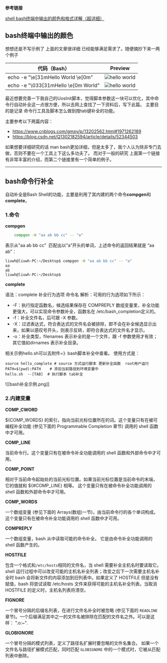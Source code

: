 
**参考链接**

[shell bash终端中输出的颜色和格式详解（超详细）](https://www.cnblogs.com/unclemac/p/12783387.html)

## bash终端中输出的颜色

想想还是不写示例了 上面的文章很详细 已经能够满足需求了。随便摘抄下来一两个例子

| 代码（Bash）                            | Preview                                                           |
| ----------------------------------- | ----------------------------------------------------------------- |
| echo -e  "\e[31mHello World \e[0m"  | ![hello world](https://img-blog.csdnimg.cn/20190619111931351.png) |
| echo -e "\033[31mHello \e[0m World" | ![hello world](https://img-blog.csdnimg.cn/2019061911202157.png)  |

最近想要完善一下我自己的UosInit脚本，觉得脚本参数这一块可以优化，其中命令行自动补全这一点很方便，所以去网上查找了一下资料后，写下此篇。
主要目的是记录 命令行工具及脚本怎么做到按tab键补全的功能。

主要参考以下两篇内容：

- <https://www.cnblogs.com/gmpy/p/13202562.html#1971262189>
- <https://blog.csdn.net/Q1302182594/article/details/52344503>

如果想要详细研究的话 man bash更加详细，但是太多了，我个人认为除非专门去做，否则不要在一个工具上下这么多功夫了。
而对于一般的研究 上面第一个链接有非常丰富的介绍，而第二个链接里有一个简单的例子。

---

## bash命令行补全

自动补全是Bash Shell的功能，主要是利用了其内建的两个命令**compgen**和**complete**。

### 1.命令
**compgen**

```bash
	compgen -W "aa ab bb cc" -- "a"
```

表示从"aa ab bb cc"  匹配出以“a”开头的单词，上述命令的返回结果就是 “aa ab”：

```bash
liuwh@liuwh-PC:~/Desktop$ compgen -W "aa ab bb cc" -- "a"
aa
ab
liuwh@liuwh-PC:~/Desktop$
```

**complete**

语法：complete 补全行为选项 命令名
解析：可用的行为选项如下所示：

- -F：执行指定函数名，候选结果保存在 COMPREPLY 数组变量里，补全功能更强大，可以实现命令参数补全，函数名在 /etc/bash_completion定义的。
- -f：补全文件名，后可跟 -X 参数。
- -X：过滤表达式，符合表达式的文件名会被排除，即不会在补全候选显示出来，如果以感叹号开头，则表示反转，即符合表达式的文件名才显示。
- -o：补全类型，filenames 表示补全的是一个文件，跟 -f 参数使用才有效；其它值如dirnames 表示补全目录。

相关示例hello.sh可以去附件=》bash脚本补全中查看。
使用方式是：

```
source hello_complete # source 方式运行脚本 更新补全函数  root用户运行
PATH=$(pwd):PATH	# 添加当前路径到环境变量中
hello.sh  --[TAB]  # 执行脚本 tab补全
```

![[bash补全示例.png]]

### 2.内建变量

**COMP_CWORD**

${COMP_WORDS} 的索引，指向当前光标位置所在的词。这个变量只有在被可编程补全功能 (参见下面的 Programmable Completion 章节) 调用的 shell 函数中才可用。

**COMP_LINE**

当前命令行。这个变量只有在被命令补全功能调用的 shell 函数和外部命令中才可用。

**COMP_POINT**

相对于当前命令起始处的当前光标位置。如果当前光标位置是当前命令的末端， 它的值就和 ${#COMP_LINE} 相等。 这个变量只有在被命令补全功能调用的 shell 函数和外部命令中才可用。

**COMP_WORDS**

一个数组变量 (参见下面的 Arrays(数组)一节)，由当前命令行的各个单词构成。 这个变量只有在被命令补全功能调用的 shell 函数中才可用。

**COMPREPLY**

一个数组变量，bash 从中读取可能的命令补全。 它是由命令补全功能调用的 shell 函数产生的。

**HOSTFILE**

包含一个格式和`/etc/hosts`相同的文件名，当 shell 需要补全主机名时要读取它。shell 运行过程中可以改变可能的主机名补全列表；改变之后下一次需要主机名补全时 bash 会将新文件的内容添加到旧列表中。如果定义了 HOSTFILE 但是没有赋值，bash 将尝试读取 /etc/hosts 文件来获得可能的主机名补全列表。当取消 HOSTFILE 的定义时，主机名列表将清空。

**FIGNORE**

一个冒号分隔的后缀名列表，在进行文件名补全时被忽略 (参见下面的 `READLINE` 章节)。一个后缀满足其中之一的文件名被排除在匹配的文件名之外。可以是这样： ".o:~".

**GLOBIGNORE**

一个冒号分隔的模式列表，定义了路径名扩展时要忽略的文件名集合。 如果一个文件名与路径扩展模式匹配，同时匹配 `GLOBIGNORE` 中的一个模式时，它被从匹配列表中删除。
